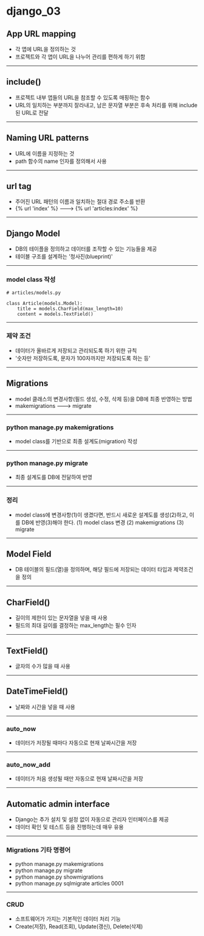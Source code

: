 # django_03

## App URL mapping
* 각 앱에 URL을 정의하는 것
* 프로젝트와 각 앱이 URL을 나누어 관리를 편하게 하기 위함

---

## include()
* 프로젝트 내부 앱들의 URL을 참조할 수 있도록 매핑하는 함수
* URL의 일치하는 부분까지 잘라내고, 남은 문자열 부분은 후속 처리를 위해 include된 URL로 전달

---

## Naming URL patterns
* URL에 이름을 지정하는 것
* path 함수의 name 인자를 정의해서 사용

---

## url tag
* 주어진 URL 패턴의 이름과 일치하는 절대 경로 주소를 반환
* {% url 'index' %} ---> {% url 'articles:index' %}

---

## Django Model
* DB의 테이플을 정의하고 데이터를 조작할 수 있는 기능들을 제공
* 테이블 구조를 설계하는 '청사진(blueprint)'

---

### model class 작성
```
# articles/models.py

class Article(models.Model):
    title = models.CharField(max_length=10)
    content = models.TextField()
```

---

### 제약 조건
* 데이터가 올바르게 저장되고 관리되도록 하기 위한 규칙
* '숫자만 저장하도록, 문자가 100자까지만 저장되도록 하는 등'

---

## Migrations
* model 클래스의 변경사항(필드 생성, 수정, 삭제 등)을 DB에 최종 반영하는 방법
* makemigrations ---> migrate

---

### python manage.py makemigrations
* model class를 기반으로 최종 설계도(migration) 작성

---

### python manage.py migrate
* 최종 설계도를 DB에 전달하여 반영

---

### 정리
* model class에 변경사항(1)이 생겼다면, 반드시 새로운 설계도를 생성(2)하고, 이를 DB에 반영(3)해야 한다.
(1) model class 변경
(2) makemigrations
(3) migrate

---

## Model Field
* DB 테이블의 필드(열)을 정의하며, 해당 필드에 저장되는 데이터 타입과 제약조건을 정의

---

## CharField()
* 길이의 제한이 있는 문자열을 넣을 때 사용
* 필드의 최대 길이를 결정하는 max_length는 필수 인자

---

## TextField()
* 글자의 수가 많을 때 사용

---

## DateTimeField()
* 날짜와 시간을 넣을 때 사용

---

### auto_now
* 데이터가 저장될 때마다 자동으로 현재 날짜시간을 저장

---

### auto_now_add
* 데이터가 처음 생성될 때만 자동으로 현재 날짜시간을 저장

---

## Automatic admin interface
* Django는 추가 설치 및 설정 없이 자동으로 관리자 인터페이스를 제공
* 데이터 확인 및 테스트 등을 진행하는데 매우 유용

---

### Migrations 기타 명령어
* python manage.py makemigrations
* python manage.py migrate
* python manage.py showmigrations
* python manage.py sqlmigrate articles 0001

---

### CRUD
* 소프트웨어가 가지는 기본적인 데이터 처리 기능
* Create(저장), Read(조회), Update(갱신), Delete(삭제)